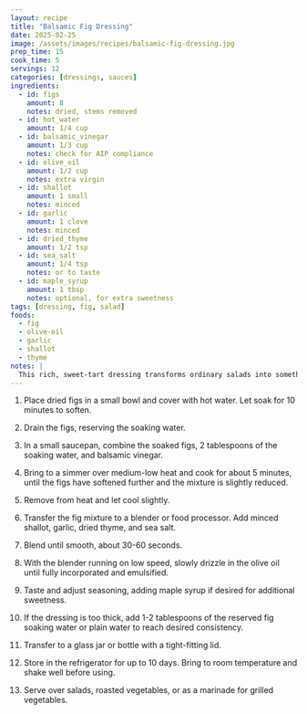 ```yaml
---
layout: recipe
title: "Balsamic Fig Dressing"
date: 2025-02-25
image: /assets/images/recipes/balsamic-fig-dressing.jpg
prep_time: 15
cook_time: 5
servings: 12
categories: [dressings, sauces]
ingredients:
  - id: figs
    amount: 8
    notes: dried, stems removed
  - id: hot_water
    amount: 1/4 cup
  - id: balsamic_vinegar
    amount: 1/3 cup
    notes: check for AIP compliance
  - id: olive_oil
    amount: 1/2 cup
    notes: extra virgin
  - id: shallot
    amount: 1 small
    notes: minced
  - id: garlic
    amount: 1 clove
    notes: minced
  - id: dried_thyme
    amount: 1/2 tsp
  - id: sea_salt
    amount: 1/4 tsp
    notes: or to taste
  - id: maple_syrup
    amount: 1 tbsp
    notes: optional, for extra sweetness
tags: [dressing, fig, salad]
foods:
  - fig
  - olive-oil
  - garlic
  - shallot
  - thyme
notes: |
  This rich, sweet-tart dressing transforms ordinary salads into something special. Made with dried figs for natural sweetness and depth of flavor, it pairs beautifully with bitter greens, roasted vegetables, or any hearty salad. The balsamic vinegar provides a rich tang while staying AIP-compliant (just be sure to check your vinegar's ingredients). This dressing will keep in the refrigerator for up to 10 days - just bring to room temperature and shake well before using.
---
```

1. Place dried figs in a small bowl and cover with hot water. Let soak for 10 minutes to soften.

2. Drain the figs, reserving the soaking water.

3. In a small saucepan, combine the soaked figs, 2 tablespoons of the soaking water, and balsamic vinegar.

4. Bring to a simmer over medium-low heat and cook for about 5 minutes, until the figs have softened further and the mixture is slightly reduced.

5. Remove from heat and let cool slightly.

6. Transfer the fig mixture to a blender or food processor. Add minced shallot, garlic, dried thyme, and sea salt.

7. Blend until smooth, about 30-60 seconds.

8. With the blender running on low speed, slowly drizzle in the olive oil until fully incorporated and emulsified.

9. Taste and adjust seasoning, adding maple syrup if desired for additional sweetness.

10. If the dressing is too thick, add 1-2 tablespoons of the reserved fig soaking water or plain water to reach desired consistency.

11. Transfer to a glass jar or bottle with a tight-fitting lid.

12. Store in the refrigerator for up to 10 days. Bring to room temperature and shake well before using.

13. Serve over salads, roasted vegetables, or as a marinade for grilled vegetables.
